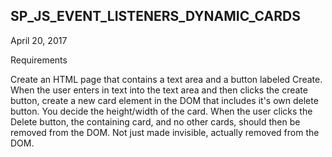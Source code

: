 ## SP_JS_EVENT_LISTENERS_DYNAMIC_CARDS

April 20, 2017

Requirements

Create an HTML page that contains a text area and a button labeled Create.
When the user enters in text into the text area and then clicks the create button, create a new card element in the DOM that includes it's own delete button. You decide the height/width of the card.
When the user clicks the Delete button, the containing card, and no other cards, should then be removed from the DOM. Not just made invisible, actually removed from the DOM.
